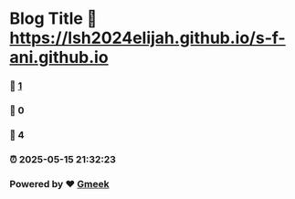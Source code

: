 # Blog Title :link: https://lsh2024elijah.github.io/s-f-ani.github.io 
### :page_facing_up: [1](https://lsh2024elijah.github.io/s-f-ani.github.io/tag.html) 
### :speech_balloon: 0 
### :hibiscus: 4 
### :alarm_clock: 2025-05-15 21:32:23 
### Powered by :heart: [Gmeek](https://github.com/Meekdai/Gmeek)
